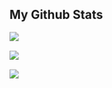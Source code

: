 ## My Github Stats

![](https://github-readme-stats.vercel.app/api?username=MuhdRayan10&theme=tokyonight&hide_border=false&include_all_commits=true&count_private=true)<br/><br/>
![](https://github-readme-streak-stats.herokuapp.com/?user=MuhdRayan10&theme=dracula&hide_border=false)<br/><br/>
![](https://github-readme-stats.vercel.app/api/top-langs/?username=MuhdRayan10&theme=tokyonight&hide_border=false&include_all_commits=true&count_private=true)
